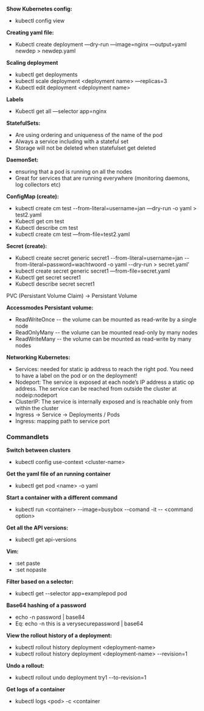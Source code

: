 **Show Kubernetes config:**

- kubectl config view

**Creating yaml file:** 

- Kubectl create deployment —dry-run —image=nginx —output=yaml newdep > newdep.yaml

**Scaling deployment**

- kubectl get deployments
- kubectl scale deployment \<deployment name\> —replicas=3
- Kubectl edit deployment \<deployment name\>

**Labels** 

- Kubectl get all —selector app=nginx

**StatefulSets:**

- Are using ordering and uniqueness of the name of the pod
- Always a service including with a stateful set
- Storage will not be deleted when statefulset get deleted

**DaemonSet:**

- ensuring that a pod is running on all the nodes
- Great for services that are running everywhere (monitoring daemons, log collectors etc)

**ConfigMap (create):**

- kubectl create cm test --from-literal=username=jan —dry-run -o yaml > test2.yaml
- Kubectl get cm test
- Kubectl describe cm test
- kubectl create cm test —from-file=test2.yaml

**Secret (create):**

- Kubectl create secret generic secret1 --from-literal=username=jan --from-literal=password=wachtwoord -o yaml --dry-run > secret.yaml’
- kubectl create secret generic secret1 —from-file=secret.yaml
- Kubectl get secret secret1
- Kubectl describe secret secret1



PVC (Persistant Volume Claim) -> Persistant Volume 

**Accessmodes Persistant volume:**

- ReadWriteOnce -- the volume can be mounted as read-write by a single node
- ReadOnlyMany -- the volume can be mounted read-only by many nodes
- ReadWriteMany -- the volume can be mounted as read-write by many nodes


**Networking Kubernetes:**

- Services: needed for static ip address to reach the right pod. You need to have a label on the pod or on the deployment!
- Nodeport: The service is exposed at each node’s IP address a static op address. The service can be reached from outside the cluster at nodeip:nodeport
- ClusterIP: The service is internally exposed and is reachable only from within the cluster
- Ingress -> Service -> Deployments / Pods 
- Ingress: mapping path to service port 

### Commandlets 

**Switch between clusters** 

- kubectl config use-context \<cluster-name\>

**Get the yaml file of an running container**

- kubectl get pod \<name\> -o yaml

**Start a container with a different command**

- kubectl run \<container\> --image=busybox --comand -it  -- \<command option\> 

**Get all the API versions:**

- kubectl get api-versions

**Vim:** 

- :set paste
- :set nopaste

**Filter based on a selector:**

- kubectl get \--selector app=examplepod pod 

**Base64 hashing of a password**

- echo -n password | base84
- Eq: echo -n this is a verysecurepassword | base64

**View the rollout history of a deployment:**

- kubectl rollout history deployment \<deployment-name>
- kubectl rollout history deployment \<deployment-name> --revision=1 

**Undo a rollout:**

- kubectl rollout undo deployment try1 --to-revision=1 

**Get logs of a container**

- kubectl logs \<pod>  -c \<container